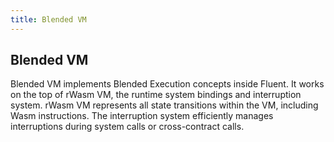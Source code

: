 ```yaml
---
title: Blended VM
---
```

Blended VM
---

Blended VM implements Blended Execution concepts inside Fluent.
It works on the top of rWasm VM, the runtime system bindings and interruption system.
rWasm VM represents all state transitions within the VM, including Wasm instructions.
The interruption system efficiently manages interruptions during system calls or cross-contract calls.

